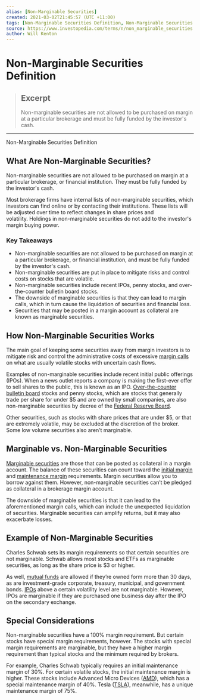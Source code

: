 ```yaml
---
alias: [Non-Marginable Securities]
created: 2021-03-02T21:45:57 (UTC +11:00)
tags: [Non-Marginable Securities Definition, Non-Marginable Securities Definition]
source: https://www.investopedia.com/terms/n/non_marginable_securities.asp
author: Will Kenton
---
```


# Non-Marginable Securities Definition

> ## Excerpt
> Non-marginable securities are not allowed to be purchased on margin at a particular brokerage and must be fully funded by the investor's cash.

---

Non-Marginable Securities Definition
## What Are Non-Marginable Securities?

Non-marginable securities are not allowed to be purchased on margin at a particular brokerage, or financial institution. They must be fully funded by the investor's cash.

Most brokerage firms have internal lists of non-marginable securities, which investors can find online or by contacting their institutions. These lists will be adjusted over time to reflect changes in share prices and volatility. Holdings in non-marginable securities do not add to the investor's margin buying power.

### Key Takeaways

-   Non-marginable securities are not allowed to be purchased on margin at a particular brokerage, or financial institution, and must be fully funded by the investor's cash.
-   Non-marginable securities are put in place to mitigate risks and control costs on stocks that are volatile.
-   Non-marginable securities include recent IPOs, penny stocks, and over-the-counter bulletin board stocks.
-   The downside of marginable securities is that they can lead to margin calls, which in turn cause the liquidation of securities and financial loss.
-   Securities that may be posted in a margin account as collateral are known as marginable securities.

## How Non-Marginable Securities Works

The main goal of keeping some securities away from margin investors is to mitigate risk and control the administrative costs of excessive [margin calls](https://www.investopedia.com/terms/m/margincall.asp) on what are usually volatile stocks with uncertain cash flows.

Examples of non-marginable securities include recent initial public offerings (IPOs). When a news outlet reports a company is making the first-ever offer to sell shares to the public, this is known as an IPO. [Over-the-counter bulletin board](https://www.investopedia.com/terms/o/otcbb.asp) stocks and penny stocks, which are stocks that generally trade per share for under $5 and are owned by small companies, are also non-marginable securities by decree of the [Federal Reserve Board](https://www.investopedia.com/terms/f/frb.asp). 

Other securities, such as stocks with share prices that are under $5, or that are extremely volatile, may be excluded at the discretion of the broker. Some low volume securities also aren’t marginable.

## Marginable vs. Non-Marginable Securities

[Marginable securities](https://www.investopedia.com/terms/m/marginable.asp) are those that can be posted as collateral in a margin account. The balance of these securities can count toward the [initial margin](https://www.investopedia.com/terms/i/initialmargin.asp) and [maintenance margin](https://www.investopedia.com/terms/m/maintenancemargin.asp) requirements. Margin securities allow you to borrow against them. However, non-marginable securities can’t be pledged as collateral in a brokerage margin account. 

The downside of marginable securities is that it can lead to the aforementioned margin calls, which can include the unexpected liquidation of securities. Marginable securities can amplify returns, but it may also exacerbate losses. 

## Example of Non-Marginable Securities

Charles Schwab sets its margin requirements so that certain securities are not marginable. Schwab allows most stocks and ETFs as marginable securities, as long as the share price is $3 or higher. 

As well, [mutual funds](https://www.investopedia.com/terms/m/mutualfund.asp) are allowed if they’re owned form more than 30 days, as are investment-grade corporate, treasury, municipal, and government bonds. [IPOs](https://www.investopedia.com/terms/i/ipo.asp) above a certain volatility level are not marginable. However, IPOs are marginable if they are purchased one business day after the IPO on the secondary exchange.

## Special Considerations

Non-marginable securities have a 100% margin requirement. But certain stocks have special margin requirements, however. The stocks with special margin requirements are marginable, but they have a higher margin requirement than typical stocks and the minimum required by brokers. 

For example, Charles Schwab typically requires an initial maintenance margin of 30%. For certain volatile stocks, the initial maintenance margin is higher. These stocks include Advanced Micro Devices ([AMD](https://www.investopedia.com/markets/quote?tvwidgetsymbol=AMD)), which has a special maintenance margin of 40%. Tesla ([TSLA](https://www.investopedia.com/markets/quote?tvwidgetsymbol=TSLA)), meanwhile, has a unique maintenance margin of 75%.
